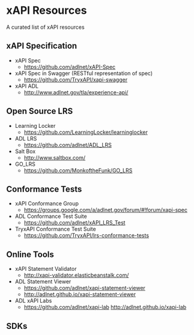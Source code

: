 # xAPI Resources
A curated list of xAPI resources


## xAPI Specification
* xAPI Spec
  *  https://github.com/adlnet/xAPI-Spec
* xAPI Spec in Swagger (RESTful representation of spec)
  * https://github.com/TryxAPI/xapi-swagger
* xAPI ADL
  * http://www.adlnet.gov/tla/experience-api/

## Open Source LRS
* Learning Locker
  * https://github.com/LearningLocker/learninglocker
* ADL LRS
  * https://github.com/adlnet/ADL_LRS
* Salt Box
  * http://www.saltbox.com/
* GO_LRS
  * https://github.com/MonkoftheFunk/GO_LRS

## Conformance Tests
* xAPI Conformance Group
   * https://groups.google.com/a/adlnet.gov/forum/#!forum/xapi-spec
* ADL Conformance Test Suite
   * https://github.com/adlnet/xAPI_LRS_Test
* TryxAPI Conformance Test Suite
  * https://github.com/TryxAPI/lrs-conformance-tests

## Online Tools
* xAPI Statement Validator
  * http://xapi-validator.elasticbeanstalk.com/
* ADL Statement Viewer
  * https://github.com/adlnet/xapi-statement-viewer
  * http://adlnet.github.io/xapi-statement-viewer
* ADL xAPI Labs
   * https://github.com/adlnet/xapi-lab
  http://adlnet.github.io/xapi-lab

## SDKs
